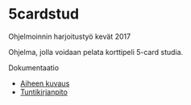 ﻿# 5cardstud
Ohjelmoinnin harjoitustyö kevät 2017

Ohjelma, jolla voidaan pelata korttipeli 5-card studia.

Dokumentaatio
- [Aiheen kuvaus](dokumentaatio/aiheenKuvausJaRakenne.md)
- [Tuntikirjanpito](dokumentaatio/tuntiKirjanPito.md)
